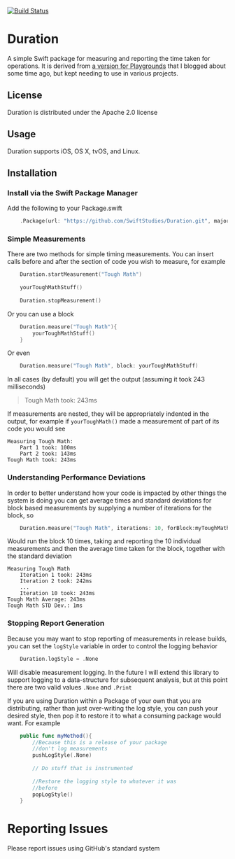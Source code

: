 [![Build Status](https://travis-ci.org/Ponyboy47/Duration.svg?branch=master)](https://travis-ci.org/Ponyboy47/Duration)

# Duration
A simple Swift package for measuring and reporting the time taken for operations. It is derived from [a version for Playgrounds](http://www.swift-studies.com/blog/2015/5/21/performance-testing-in-xcode-playgrounds) that I blogged about some time ago, but kept needing to use in various projects. 

## License 
Duration is distributed under the Apache 2.0 license

## Usage

Duration supports iOS, OS X, tvOS, and Linux.

## Installation

### Install via the Swift Package Manager

Add the following to your Package.swift
```swift
	.Package(url: "https://github.com/SwiftStudies/Duration.git", majorVersion: 2)
```

### Simple Measurements

There are two methods for simple timing measurements. You can insert calls before and after the section of code you wish to measure, for example
```swift
	Duration.startMeasurement("Tough Math")
	
	yourToughMathStuff()
	
	Duration.stopMeasurement()
```
Or you can use a block
```swift
	Duration.measure("Tough Math"){
		yourToughMathStuff()
	}
```
Or even
```swift
	Duration.measure("Tough Math", block: yourToughMathStuff)
```
In all cases (by default) you will get the output (assuming it took 243 milliseconds)
>Tough Math took: 243ms

If measurements are nested, they will be appropriately indented in the output, for example if `yourToughMath()` made a measurement of part of its code you would see
>
	Measuring Tough Math:
		Part 1 took: 100ms
		Part 2 took: 143ms
	Tough Math took: 243ms

### Understanding Performance Deviations

In order to better understand how your code is impacted by other things the system is doing you can get average times and standard deviations for block based measurements by supplying a number of iterations for the block, so
```swift
	Duration.measure("Tough Math", iterations: 10, forBlock:myToughMath)
```
Would run the block 10 times, taking and reporting the 10  individual measurements and then the average time taken for the block, together with the standard deviation
>
	Measuring Tough Math
		Iteration 1 took: 243ms
		Iteration 2 took: 242ms
		...
		Iteration 10 took: 243ms
	Tough Math Average: 243ms
	Tough Math STD Dev.: 1ms

### Stopping Report Generation

Because you may want to stop reporting of measurements in release builds, you can set the `logStyle` variable in order to control the logging behavior
```swift
	Duration.logStyle = .None
```
Will disable measurement logging. In the future I will extend this library to support logging to a data-structure for subsequent analysis, but at this point there are two valid values `.None` and `.Print` 

If you are using Duration within a Package of your own that you are distributing, rather than just over-writing the log style, you can push your desired style, then pop it to restore it to what a consuming package would want. For example
```swift
	public func myMethod(){
		//Because this is a release of your package
		//don't log measurements
		pushLogStyle(.None)
		
		// Do stuff that is instrumented
		
		//Restore the logging style to whatever it was
		//before
		popLogStyle()
	}
```
# Reporting Issues
Please report issues using GitHub's standard system
